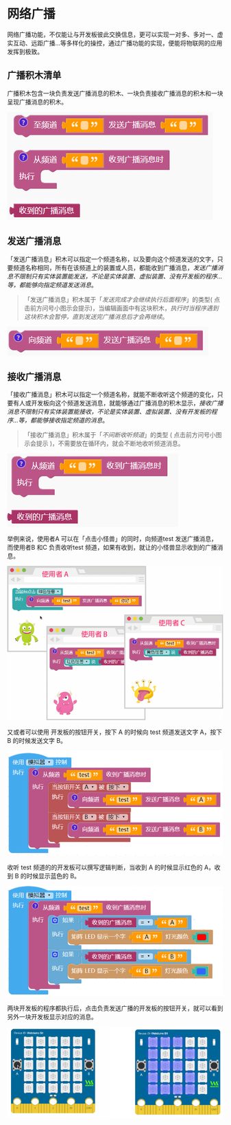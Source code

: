 # 网络广播

网络广播功能，不仅能让与开发板彼此交换信息，更可以实现一对多、多对一、虚实互动、远距广播...等多样化的操控，通过广播功能的实现，便能将物联网的应用发挥到极致。

## 广播积木清单

广播积木包含一块负责发送广播消息的积木、一块负责接收广播消息的积木和一块呈现广播消息的积木。

![](broadcast/upload_66313af34ac597a959f48048083c90b8.png)

## 发送广播消息

「发送广播消息」积木可以指定一个频道名称，以及要向这个频道发送的文字，只要频道名称相同，所有在该频道上的装置或人员，都能收到广播消息，*发送广播消息不限制只有实体装置能发送，不论是实体装置、虚拟装置、没有开发板的程序...等，都能够向指定频道发送消息*。

> 「发送广播消息」积木属于「*发送完成才会继续执行后面程序*」的类型( 点击前方问号小图示会提示)，当编辑画面中有这块积木，*执行时当程序遇到这块积木会暂停，直到发送完广播消息后才会再继续*。

![](broadcast/upload_3d0b521e0853faeef5db3cce155ccedb.png)

## 接收广播消息

「接收广播消息」积木可以指定一个频道名称，就能不断收听这个频道的变化，只要有人或开发板向这个频道发送消息，就能够通过广播消息的积木显示，*接收广播消息不限制只有实体装置能接收，不论是实体装置、虚拟装置、没有开发板的程序...等，都能够接收指定频道的消息*。

> 「接收广播消息」积木属于「*不间断收听频道*」的类型 ( 点击前方问号小图示会提示 )，不需要放在循环内，就会不断地收听频道消息。

![](broadcast/upload_aee7d86e61092d779b2de4f4d544ce06.png)

举例来说，使用者A 可以在「点击小怪兽」的同时，向频道test 发送广播消息，而使用者B 和C 负责收听test 频道，如果有收到，就让的小怪兽显示收到的广播消息。

![](broadcast/upload_0b91bc8997597950c81a08b6ff9c4da5.gif)

又或者可以使用 开发板的按钮开关，按下 A 的时候向 test 频道发送文字 A，按下 B 的时候发送文字 B。

![](broadcast/upload_6d03b662089ad7597383e722fcba85a1.png)

收听 test 频道的的开发板可以撰写逻辑判断，当收到 A 的时候显示红色的 A，收到 B 的时候显示蓝色的 B。

![](broadcast/upload_1787d5ea745207986a66096b047dc097.png)

两块开发板的程序都执行后，点击负责发送广播的开发板的按钮开关，就可以看到另外一块开发板显示对应的消息。

![](broadcast/broadcast-07.gif)